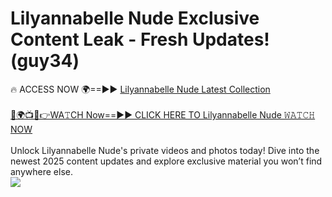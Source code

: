 # Lilyannabelle Nude Exclusive Content Leak - Fresh Updates! (guy34)

🔥 ACCESS NOW 🌍==►► <a href="https://tinyurl.com/yc657z5k" rel="nofollow">Lilyannabelle Nude Latest Collection</a>
<br><br>
[🔴🌍📺📱👉WA𝚃CH Now==►► CLICK HERE TO Lilyannabelle Nude 𝚆𝙰𝚃𝙲𝙷 NOW](https://tinyurl.com/yc657z5k)
<br><br>
Unlock Lilyannabelle Nude's private videos and photos today! Dive into the newest 2025 content updates and explore exclusive material you won’t find anywhere else.
<br>
<a href="https://tinyurl.com/yc657z5k" rel="nofollow" data-target="animated-image.originalLink"><img src="https://camo.githubusercontent.com/8a4f000d20f83aca3bf7ec5f350d767afa0574a8a352519fd8cfa583a6f93a33/68747470733a2f2f692e696d6775722e636f6d2f644a486b345a712e676966" data-canonical-src="https://i.imgur.com/dJHk4Zq.gif" style="max-width: 100%; display: inline-block;" data-target="animated-image.originalImage"></a>
<br>
